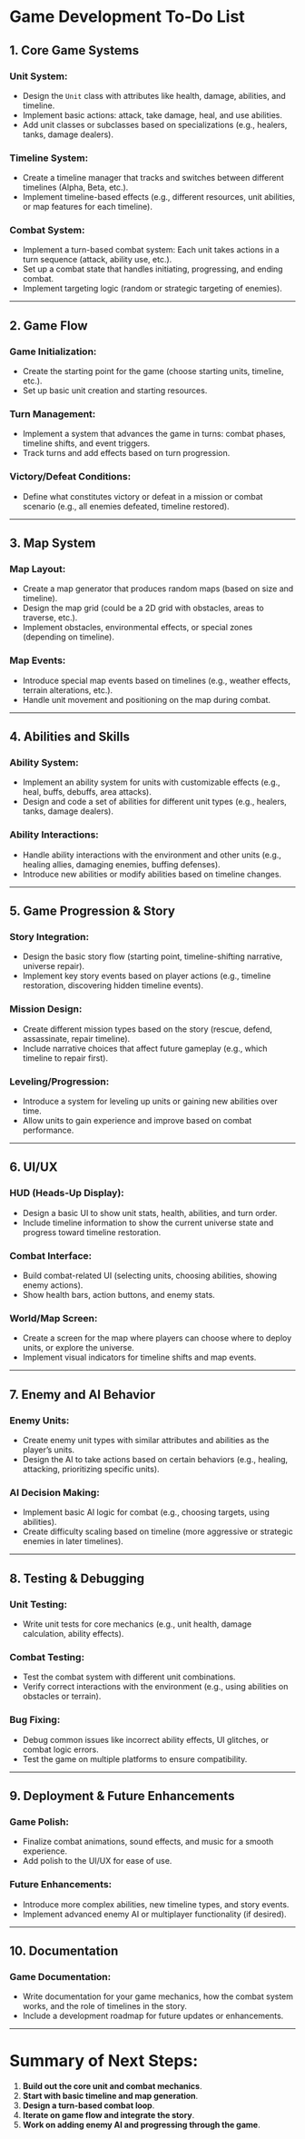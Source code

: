 # Game Development To-Do List

## 1. Core Game Systems

### Unit System:
- Design the `Unit` class with attributes like health, damage, abilities, and timeline.
- Implement basic actions: attack, take damage, heal, and use abilities.
- Add unit classes or subclasses based on specializations (e.g., healers, tanks, damage dealers).

### Timeline System:
- Create a timeline manager that tracks and switches between different timelines (Alpha, Beta, etc.).
- Implement timeline-based effects (e.g., different resources, unit abilities, or map features for each timeline).

### Combat System:
- Implement a turn-based combat system: Each unit takes actions in a turn sequence (attack, ability use, etc.).
- Set up a combat state that handles initiating, progressing, and ending combat.
- Implement targeting logic (random or strategic targeting of enemies).

---

## 2. Game Flow

### Game Initialization:
- Create the starting point for the game (choose starting units, timeline, etc.).
- Set up basic unit creation and starting resources.

### Turn Management:
- Implement a system that advances the game in turns: combat phases, timeline shifts, and event triggers.
- Track turns and add effects based on turn progression.

### Victory/Defeat Conditions:
- Define what constitutes victory or defeat in a mission or combat scenario (e.g., all enemies defeated, timeline restored).

---

## 3. Map System

### Map Layout:
- Create a map generator that produces random maps (based on size and timeline).
- Design the map grid (could be a 2D grid with obstacles, areas to traverse, etc.).
- Implement obstacles, environmental effects, or special zones (depending on timeline).

### Map Events:
- Introduce special map events based on timelines (e.g., weather effects, terrain alterations, etc.).
- Handle unit movement and positioning on the map during combat.

---

## 4. Abilities and Skills

### Ability System:
- Implement an ability system for units with customizable effects (e.g., heal, buffs, debuffs, area attacks).
- Design and code a set of abilities for different unit types (e.g., healers, tanks, damage dealers).

### Ability Interactions:
- Handle ability interactions with the environment and other units (e.g., healing allies, damaging enemies, buffing defenses).
- Introduce new abilities or modify abilities based on timeline changes.

---

## 5. Game Progression & Story

### Story Integration:
- Design the basic story flow (starting point, timeline-shifting narrative, universe repair).
- Implement key story events based on player actions (e.g., timeline restoration, discovering hidden timeline events).

### Mission Design:
- Create different mission types based on the story (rescue, defend, assassinate, repair timeline).
- Include narrative choices that affect future gameplay (e.g., which timeline to repair first).

### Leveling/Progression:
- Introduce a system for leveling up units or gaining new abilities over time.
- Allow units to gain experience and improve based on combat performance.

---

## 6. UI/UX

### HUD (Heads-Up Display):
- Design a basic UI to show unit stats, health, abilities, and turn order.
- Include timeline information to show the current universe state and progress toward timeline restoration.

### Combat Interface:
- Build combat-related UI (selecting units, choosing abilities, showing enemy actions).
- Show health bars, action buttons, and enemy stats.

### World/Map Screen:
- Create a screen for the map where players can choose where to deploy units, or explore the universe.
- Implement visual indicators for timeline shifts and map events.

---

## 7. Enemy and AI Behavior

### Enemy Units:
- Create enemy unit types with similar attributes and abilities as the player’s units.
- Design the AI to take actions based on certain behaviors (e.g., healing, attacking, prioritizing specific units).

### AI Decision Making:
- Implement basic AI logic for combat (e.g., choosing targets, using abilities).
- Create difficulty scaling based on timeline (more aggressive or strategic enemies in later timelines).

---

## 8. Testing & Debugging

### Unit Testing:
- Write unit tests for core mechanics (e.g., unit health, damage calculation, ability effects).

### Combat Testing:
- Test the combat system with different unit combinations.
- Verify correct interactions with the environment (e.g., using abilities on obstacles or terrain).

### Bug Fixing:
- Debug common issues like incorrect ability effects, UI glitches, or combat logic errors.
- Test the game on multiple platforms to ensure compatibility.

---

## 9. Deployment & Future Enhancements

### Game Polish:
- Finalize combat animations, sound effects, and music for a smooth experience.
- Add polish to the UI/UX for ease of use.

### Future Enhancements:
- Introduce more complex abilities, new timeline types, and story events.
- Implement advanced enemy AI or multiplayer functionality (if desired).

---

## 10. Documentation

### Game Documentation:
- Write documentation for your game mechanics, how the combat system works, and the role of timelines in the story.
- Include a development roadmap for future updates or enhancements.

---

# Summary of Next Steps:
1. **Build out the core unit and combat mechanics**.
2. **Start with basic timeline and map generation**.
3. **Design a turn-based combat loop**.
4. **Iterate on game flow and integrate the story**.
5. **Work on adding enemy AI and progressing through the game**.
